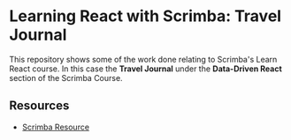 # Learning React with Scrimba: Travel Journal

This repository shows some of the work done relating to Scrimba's Learn React course. In this case the **Travel Journal** under the **Data-Driven React** section of the Scrimba Course.


## Resources

 - [Scrimba Resource](https://scrimba.com/learn-react-c0e)

